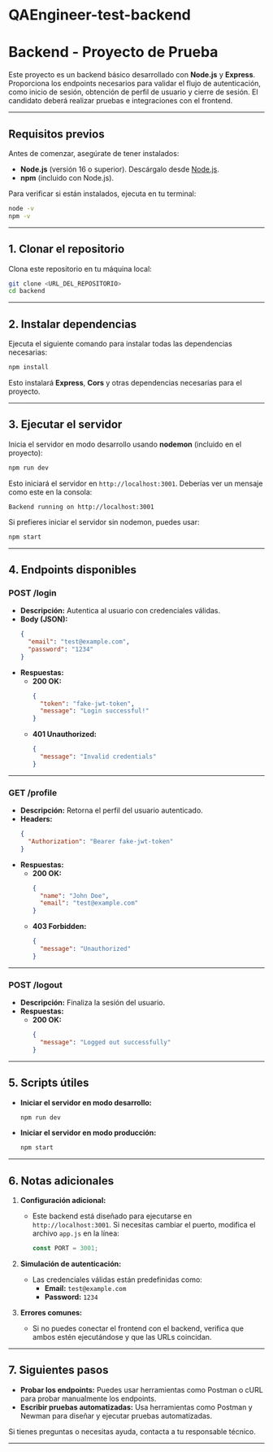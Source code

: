 # QAEngineer-test-backend
# **Backend - Proyecto de Prueba**

Este proyecto es un backend básico desarrollado con **Node.js** y **Express**. Proporciona los endpoints necesarios para validar el flujo de autenticación, como inicio de sesión, obtención de perfil de usuario y cierre de sesión. El candidato deberá realizar pruebas e integraciones con el frontend.

---

## **Requisitos previos**

Antes de comenzar, asegúrate de tener instalados:

- **Node.js** (versión 16 o superior). Descárgalo desde [Node.js](https://nodejs.org/).
- **npm** (incluido con Node.js).

Para verificar si están instalados, ejecuta en tu terminal:

```bash
node -v
npm -v
```

---

## **1. Clonar el repositorio**

Clona este repositorio en tu máquina local:

```bash
git clone <URL_DEL_REPOSITORIO>
cd backend
```

---

## **2. Instalar dependencias**

Ejecuta el siguiente comando para instalar todas las dependencias necesarias:

```bash
npm install
```

Esto instalará **Express**, **Cors** y otras dependencias necesarias para el proyecto.

---

## **3. Ejecutar el servidor**

Inicia el servidor en modo desarrollo usando **nodemon** (incluido en el proyecto):

```bash
npm run dev
```

Esto iniciará el servidor en `http://localhost:3001`. Deberías ver un mensaje como este en la consola:

```
Backend running on http://localhost:3001
```

Si prefieres iniciar el servidor sin nodemon, puedes usar:

```bash
npm start
```

---

## **4. Endpoints disponibles**

### **POST /login**
- **Descripción:** Autentica al usuario con credenciales válidas.
- **Body (JSON):**
  ```json
  {
    "email": "test@example.com",
    "password": "1234"
  }
  ```
- **Respuestas:**
  - **200 OK:**
    ```json
    {
      "token": "fake-jwt-token",
      "message": "Login successful!"
    }
    ```
  - **401 Unauthorized:**
    ```json
    {
      "message": "Invalid credentials"
    }
    ```

---

### **GET /profile**
- **Descripción:** Retorna el perfil del usuario autenticado.
- **Headers:**
  ```json
  {
    "Authorization": "Bearer fake-jwt-token"
  }
  ```
- **Respuestas:**
  - **200 OK:**
    ```json
    {
      "name": "John Doe",
      "email": "test@example.com"
    }
    ```
  - **403 Forbidden:**
    ```json
    {
      "message": "Unauthorized"
    }
    ```

---

### **POST /logout**
- **Descripción:** Finaliza la sesión del usuario.
- **Respuestas:**
  - **200 OK:**
    ```json
    {
      "message": "Logged out successfully"
    }
    ```

---

## **5. Scripts útiles**

- **Iniciar el servidor en modo desarrollo:**
  ```bash
  npm run dev
  ```

- **Iniciar el servidor en modo producción:**
  ```bash
  npm start
  ```

---

## **6. Notas adicionales**

1. **Configuración adicional:**
   - Este backend está diseñado para ejecutarse en `http://localhost:3001`. Si necesitas cambiar el puerto, modifica el archivo `app.js` en la línea:
     ```javascript
     const PORT = 3001;
     ```

2. **Simulación de autenticación:**
   - Las credenciales válidas están predefinidas como:
     - **Email:** `test@example.com`
     - **Password:** `1234`

3. **Errores comunes:**
   - Si no puedes conectar el frontend con el backend, verifica que ambos estén ejecutándose y que las URLs coincidan.

---

## **7. Siguientes pasos**

- **Probar los endpoints:** Puedes usar herramientas como Postman o cURL para probar manualmente los endpoints.
- **Escribir pruebas automatizadas:** Usa herramientas como Postman y Newman para diseñar y ejecutar pruebas automatizadas.

Si tienes preguntas o necesitas ayuda, contacta a tu responsable técnico.

---

